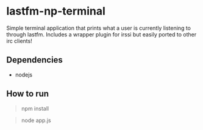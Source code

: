 lastfm-np-terminal
=========
Simple terminal application that prints what a user is currently listening to through lastfm. Includes a wrapper plugin for irssi but easily ported to other irc clients!

Dependencies
------------
- nodejs

How to run
----------
> npm install

> node app.js <Username>

